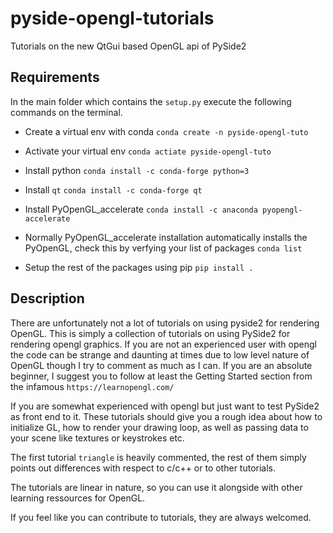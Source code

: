 # pyside-opengl-tutorials
Tutorials on the new QtGui based OpenGL api of PySide2


## Requirements

In the main folder which contains the `setup.py` execute the following
commands on the terminal.

- Create a virtual env with conda `conda create -n pyside-opengl-tuto`

- Activate your virtual env `conda actiate pyside-opengl-tuto`

- Install python `conda install -c conda-forge python=3`

- Install `qt` `conda install -c conda-forge qt`

- Install PyOpenGL_accelerate `conda install -c anaconda pyopengl-accelerate`

- Normally PyOpenGL_accelerate installation automatically installs the
  PyOpenGL, check this by verfying your list of packages `conda list`

- Setup the rest of the packages using pip `pip install .`


## Description

There are unfortunately not a lot of tutorials on using pyside2 for rendering
OpenGL.
This is simply a collection of tutorials on using PySide2 for rendering
opengl graphics.
If you are not an experienced user with opengl the code can be strange and
daunting at times due to low level nature of OpenGL though I try to 
comment as much as I can.
If you are an absolute beginner, I suggest you to follow at least the Getting Started section from the infamous `https://learnopengl.com/`

If you are somewhat experienced with opengl but just want to test PySide2 as
front end to it. These tutorials should give you a rough idea about how to
initialize GL, how to render your drawing loop, as well as passing data to
your scene like textures or keystrokes etc.

The first tutorial `triangle` is heavily commented, the rest of them simply
points out differences with respect to c/c++ or to other tutorials.

The tutorials are linear in nature, so you can use it alongside with 
other learning ressources for OpenGL.

If you feel like you can contribute to tutorials, they are always welcomed.
